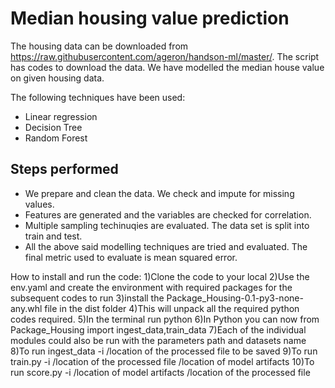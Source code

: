 # Median housing value prediction

The housing data can be downloaded from https://raw.githubusercontent.com/ageron/handson-ml/master/. The script has codes to download the data. We have modelled the median house value on given housing data. 

The following techniques have been used: 

 - Linear regression
 - Decision Tree
 - Random Forest

## Steps performed
 - We prepare and clean the data. We check and impute for missing values.
 - Features are generated and the variables are checked for correlation.
 - Multiple sampling techinuqies are evaluated. The data set is split into train and test.
 - All the above said modelling techniques are tried and evaluated. The final metric used to evaluate is mean squared error.

How to install and run the code:
1)Clone the code to your local
2)Use the env.yaml and create the environment with required packages for the subsequent codes to run
3)install the Package_Housing-0.1-py3-none-any.whl file in the dist folder 
4)This will unpack all the required python codes required. 
5)In the terminal run python
6)In Python you can now from Package_Housing import ingest_data,train_data
7)Each of the individual modules could also be run with the parameters path and datasets name
8)To run ingest_data -i /location of the processed file to be saved
9)To run train.py -i /location of the processed file /location of model artifacts
10)To run score.py -i /location of model artifacts  /location of the processed file


